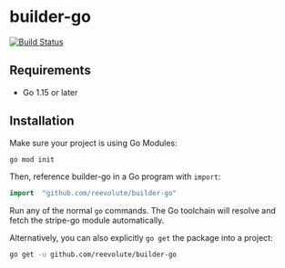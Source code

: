 # builder-go
[![Build Status](https://github.com/reevolute/builder-go/actions/workflows/test.yml/badge.svg?branch=master)](https://github.com/reevolute/builder-go/actions/workflows/test.yml?query=branch%3Amaster)

## Requirements

- Go 1.15 or later

## Installation

Make sure your project is using Go Modules:

``` sh
go mod init
```

Then, reference builder-go in a Go program with `import`:

``` go
import	"github.com/reevolute/builder-go"
```
Run any of the normal `go` commands. The Go toolchain will resolve and fetch the stripe-go module automatically.

Alternatively, you can also explicitly `go get` the package into a project:

```bash
go get -u github.com/reevolute/builder-go
```